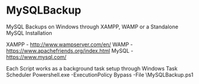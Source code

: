 # MySQLBackup
MySQL Backups on Windows through XAMPP, WAMP or a Standalone MySQL Installation

XAMPP - http://www.wampserver.com/en/
WAMP - https://www.apachefriends.org/index.html
MySQL - https://www.mysql.com/

Each Script works as a background task setup through Windows Task Scheduler
Powershell.exe -ExecutionPolicy Bypass -File <filepath>\MySQLBackup.ps1
